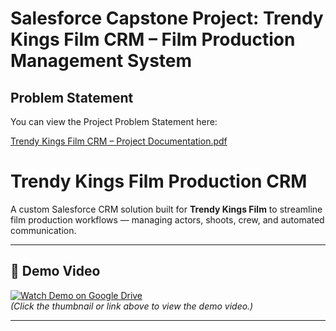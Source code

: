# Salesforce Capstone Project: Trendy Kings Film CRM – Film Production Management System

## Problem Statement

You can view the Project Problem Statement here:

[Trendy Kings Film CRM – Project Documentation.pdf](Trendy%20Kings%20Film%20CRM%20–%20Project%20Documentation.pdf)
# Trendy Kings Film Production CRM

A custom Salesforce CRM solution built for **Trendy Kings Film** to streamline film production workflows — managing actors, shoots, crew, and automated communication.

---

## 🎥 Demo Video

[![Watch Demo on Google Drive](https://img.youtube.com/vi/VIDEO_ID/0.jpg)](https://drive.google.com/file/d/1RK-sJvQonk00a2CLdXP_cgEqawzNkyLc/view?usp=sharing)  
*(Click the thumbnail or link above to view the demo video.)*



---
